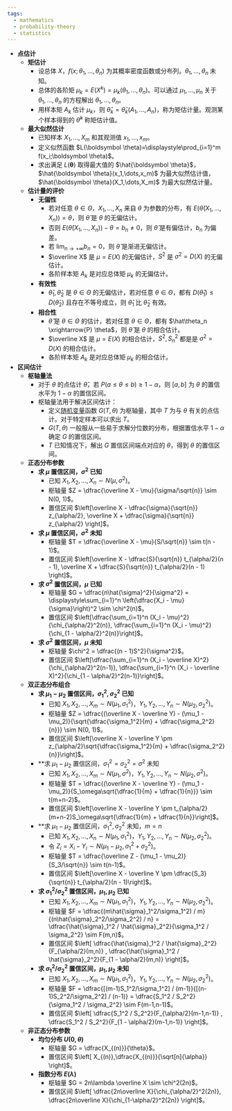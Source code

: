 ```yaml
---
tags:
  - mathematics
  - probability-theory
  - statistics
---
```

- **点估计**
    - **矩估计**
        - 设总体 $X$，$f(x;\theta_1,\dots,\theta_n)$ 为其概率密度函数或分布列。$\theta_1,\dots,\theta_n$ 未知。
        - 总体的各阶矩 $\mu_k = E(X^k) = \mu_k(\theta_1,\dots,\theta_n)$。可以通过 $\mu_1,\dots,\mu_n$ 关于 $\theta_1,\dots,\theta_n$ 的方程解出 $\theta_1,\dots,\theta_n$。
        - 用样本矩 $A_k$ 估计 $\mu_k$，则 $\hat \theta_k = \hat \theta_k(A_1,\dots,A_n)$，称为矩估计量。观测某个样本得到的 $\hat \theta^k$ 称矩估计值。
    - **最大似然估计**
        - 已知样本 $X_1,\dots,X_m$ 和其观测值 $x_1,\dots,x_m$。
        - 定义似然函数 $L(\boldsymbol \theta)=\displaystyle\prod_{i=1}^m f(x_i;\boldsymbol \theta)$。
        - 求出满足 $L(\boldsymbol \theta)$ 取得最大值的 $\hat{\boldsymbol \theta}$，$\hat{\boldsymbol \theta}(x_1,\dots,x_m)$ 为最大似然估计值，$\hat{\boldsymbol \theta}(X_1,\dots,X_m)$ 为最大似然估计量。
    - **估计量的评价**
        - **无偏性**
            - 若对任意 $\theta\in \Theta$，$X_1,\dots,X_n$ 来自 $\theta$ 为参数的分布，有 $E(\hat \theta(X_1,\dots,X_n)) = \theta$，则 $\hat \theta$ 是 $\theta$ 的无偏估计。
            - 否则 $E(\hat \theta(X_1,\dots,X_n)) - \theta = b_n \ne 0$，则 $\hat \theta$ 是有偏估计，$b_n$ 为偏差。
            - 若 $\displaystyle\lim_{n\to +\infty} b_n = 0$，则 $\hat \theta$ 是渐进无偏估计。
            - $\overline X$ 是 $\mu=E(X)$ 的无偏估计，$S^2$ 是 $\sigma^2=D(X)$ 的无偏估计。
            - 各阶样本矩 $A_k$ 是对应总体矩 $\mu_k$ 的无偏估计。
        - **有效性**
            - $\hat \theta_1,\hat\theta_2$ 是 $\theta\in \Theta$ 的无偏估计，若对任意 $\theta\in\Theta$，都有 $D(\hat\theta_1) \le D(\hat\theta_2)$ 且存在不等号成立，则 $\hat \theta_1$ 比 $\hat\theta_2$ 有效。
        - **相合性**
            - $\hat\theta$ 是 $\theta\in\Theta$ 的估计，若对任意 $\theta\in\Theta$，都有 $\hat\theta_n \xrightarrow{P} \theta$，则 $\hat\theta$ 是 $\theta$ 的相合估计。
            - $\overline X$ 是 $\mu=E(X)$ 的相合估计，$S^2,S_n^2$ 都是是 $\sigma^2=D(X)$ 的相合估计。
            - 各阶样本矩 $A_k$ 是对应总体矩 $\mu_k$ 的相合估计。
- **区间估计**
    - **枢轴量法**
        - 对于 $\theta$ 的点估计 $\hat\theta$，若 $P(a\le \theta\le b) \ge 1-\alpha$，则 $[a,b]$ 为 $\theta$ 的置信水平为 $1-\alpha$ 的置信区间。
        - 枢轴量法用于解决区间估计：
            - 定义[随机变量](/notes/docs/mathematics/probability-theory/random-variable)函数 $G(T,\theta)$ 为枢轴量，其中 $T$ 为与 $\theta$ 有关的点估计。对于特定样本可以求出 $T$。
            - $G(T,\theta)$ 一般服从一些易于求解分位数的分布，根据置信水平 $1-\alpha$ 确定 $G$ 的置信区间。
            - $T$ 已知情况下，解出 $G$ 置信区间端点对应的 $\theta$，得到 $\theta$ 的置信区间。
    - **正态分布参数**
        - **求 $\mu$ 置信区间，$\sigma^2$ 已知**
            - 已知 $X_1,X_2,\dots,X_n \sim N(\mu, \sigma^2)$。
            - 枢轴量 $Z = \dfrac{\overline X - \mu}{\sigma/\sqrt{n}} \sim N(0, 1)$。
            - 置信区间 $\left[\overline X - \dfrac{\sigma}{\sqrt{n}} z_{\alpha/2}, \overline X + \dfrac{\sigma}{\sqrt{n}} z_{\alpha/2} \right]$。
        - **求 $\mu$ 置信区间，$\sigma^2$ 未知**
            - 枢轴量 $T = \dfrac{\overline X - \mu}{S/\sqrt{n}} \sim t(n - 1)$。
            - 置信区间 $\left[\overline X - \dfrac{S}{\sqrt{n}} t_{\alpha/2}(n - 1), \overline X + \dfrac{S}{\sqrt{n}} t_{\alpha/2}(n - 1) \right]$。
        - **求 $\sigma^2$ 置信区间，$\mu$ 已知**
            - 枢轴量 $G = \dfrac{n\hat{\sigma}^2}{\sigma^2} = \displaystyle\sum_{i=1}^n \left(\dfrac{X_i - \mu}{\sigma}\right)^2 \sim \chi^2(n)$。
            - 置信区间 $\left[\dfrac{\sum_{i=1}^n (X_i - \mu)^2}{\chi_{\alpha/2}^2(n)}, \dfrac{\sum_{i=1}^n (X_i - \mu)^2}{\chi_{1 - \alpha/2}^2(n)}\right]$。
        - **求 $\sigma^2$ 置信区间，$\mu$ 未知**
            - 枢轴量 $\chi^2 = \dfrac{(n - 1)S^2}{\sigma^2}$。
            - 置信区间 $\left[\dfrac{\sum_{i=1}^n (X_i - \overline X)^2}{\chi_{\alpha/2}^2(n-1)}, \dfrac{\sum_{i=1}^n (X_i - \overline X)^2}{\chi_{1 - \alpha/2}^2(n-1)}\right]$。
    - **双正态分布组合**
        - **求 $\mu_1-\mu_2$ 置信区间，$\sigma_1^2,\sigma_2^2$ 已知**
            - 已知 $X_1,X_2,\dots,X_m \sim N(\mu_1, \sigma_1^2)$，$Y_1,Y_2,\dots,Y_n \sim N(\mu_2, \sigma_2^2)$。
            - 枢轴量 $Z = \dfrac{(\overline X - \overline Y) - (\mu_1 - \mu_2)}{\sqrt{\dfrac{\sigma_1^2}{m} + \dfrac{\sigma_2^2}{n}}} \sim N(0, 1)$。
            - 置信区间 $\left[\overline X - \overline Y \pm z_{\alpha/2}\sqrt{\dfrac{\sigma_1^2}{m} + \dfrac{\sigma_2^2}{n}}\right]$。
        - **求 $\mu_1-\mu_2$ 置信区间，$\sigma_1^2=\sigma_2^2=\sigma^2$ 未知
            - 已知 $X_1,X_2,\dots,X_m \sim N(\mu_1, \sigma^2)$，$Y_1,Y_2,\dots,Y_n \sim N(\mu_2, \sigma^2)$。
            - 枢轴量 $T = \dfrac{(\overline X - \overline Y) - (\mu_1 - \mu_2)}{S_\omega\sqrt{\dfrac{1}{m} + \dfrac{1}{n}}} \sim t(m+n-2)$。
            - 置信区间 $\left[\overline X - \overline Y \pm t_{\alpha/2}(m+n-2)S_\omega\sqrt{\dfrac{1}{m} + \dfrac{1}{n}}\right]$。
        - **求 $\mu_1-\mu_2$ 置信区间，$\sigma_1^2,\sigma_2^2$ 未知，$m=n$
            - 已知 $X_1,X_2,\dots,X_n \sim N(\mu_1, \sigma_1^2)$，$Y_1,Y_2,\dots,Y_n \sim N(\mu_2, \sigma_2^2)$。
            - 令 $Z_i = X_i - Y_i \sim N(\mu_1 - \mu_2, \sigma_1^2 + \sigma_2^2)$。
            - 枢轴量 $T = \dfrac{\overline Z - (\mu_1 - \mu_2)}{S_3/\sqrt{n}} \sim t(n-1)$。
            - 置信区间 $\left[\overline X - \overline Y \pm \dfrac{S_3}{\sqrt{n}} t_{\alpha/2}(n - 1)\right]$。
        - **求 $\sigma_1^2/\sigma_2^2$ 置信区间，$\mu_1,\mu_2$ 已知**
            - 已知 $X_1,X_2,\dots,X_m \sim N(\mu_1, \sigma_1^2)$，$Y_1,Y_2,\dots,Y_n \sim N(\mu_2, \sigma_2^2)$。
            - 枢轴量 $F = \dfrac{(m\hat{\sigma}_1^2/\sigma_1^2) / m}{(n\hat{\sigma}_2^2/\sigma_2^2) / n} = \dfrac{\hat{\sigma}_1^2 / \hat{\sigma}_2^2}{\sigma_1^2 / \sigma_2^2} \sim F(m,n)$。
            - 置信区间 $\left[ \dfrac{\hat{\sigma}_1^2 / \hat{\sigma}_2^2}{F_{\alpha/2}(m,n)} , \dfrac{\hat{\sigma}_1^2 / \hat{\sigma}_2^2}{F_{1 - \alpha/2}(m,n)} \right]$。
        - **求 $\sigma_1^2/\sigma_2^2$ 置信区间，$\mu_1,\mu_2$ 未知**
            - 已知 $X_1,X_2,\dots,X_m \sim N(\mu_1, \sigma_1^2)$，$Y_1,Y_2,\dots,Y_n \sim N(\mu_2, \sigma_2^2)$。
            - 枢轴量 $F = \dfrac{[(m-1)S_1^2/\sigma_1^2] / (m-1)}{[(n-1)S_2^2/\sigma_2^2] / (n-1)} = \dfrac{S_1^2 / S_2^2}{\sigma_1^2 / \sigma_2^2} \sim F(m-1,n-1)$。
            - 置信区间 $\left[ \dfrac{S_1^2 / S_2^2}{F_{\alpha/2}(m-1,n-1)} , \dfrac{S_1^2 / S_2^2}{F_{1 - \alpha/2}(m-1,n-1)} \right]$。
    - **非正态分布参数**
        - **均匀分布 $U(0,\theta)$**
            - 枢轴量 $G = \dfrac{X_{(n)}}{\theta}$。
            - 置信区间 $\left[ X_{(n)},\dfrac{X_{(n)}}{\sqrt[n]{\alpha}} \right]$。
        - **指数分布 $E(\lambda)$**
            - 枢轴量 $G = 2n\lambda \overline X \sim \chi^2(2n)$。
            - 置信区间 $\left[ \dfrac{2n\overline X}{\chi_{\alpha/2}^2(2n)}, \dfrac{2n\overline X}{\chi_{1-\alpha/2}^2(2n)} \right]$。
